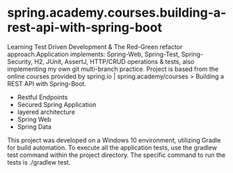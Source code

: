 # spring.academy.courses.building-a-rest-api-with-spring-boot 

Learning Test Driven Development & The Red-Green refactor approach.Application implements: Spring-Web, Spring-Test, Spring-Security, H2, JUnit, AssertJ, HTTP/CRUD operations & tests, also implementing my own git multi-branch practice. 
Project is based from the online courses provided by spring.io | spring.academy/courses > Building a REST API with Spring-Boot.
* Restful Endpoints
* Secured Spring Application
* layered architecture
* Spring Web
* Spring Data

This project was developed on a Windows 10 environment, utilizing Gradle for build automation. To execute all the application tests, use the gradlew test command within the project directory. The specific command to run the tests is ./gradlew test.

